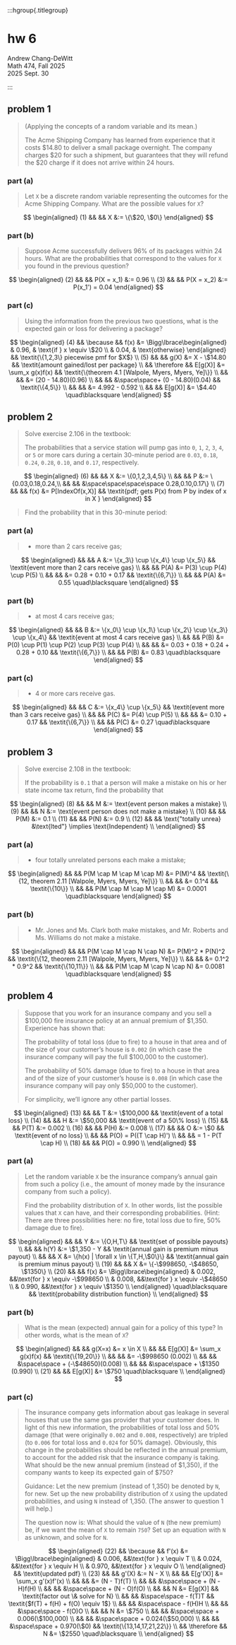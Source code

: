 :::hgroup{.titlegroup}

# hw 6

Andrew Chang-DeWitt \
Math 474, Fall 2025 \
2025 Sept. 30

:::

<section>

## problem 1

> (Applying the concepts of a random variable and its mean.)
>
> The Acme Shipping Company has learned from experience that it costs
> $14.80 to deliver a small package overnight. The company charges $20
> for such a shipment, but guarantees that they will refund the $20
> charge if it does not arrive within 24 hours.

<section>

### part (a)

> Let `X` be a discrete random variable representing the outcomes for
> the Acme Shipping Company. What are the possible values for `X`?

$$
\begin{aligned}
(1) && && X &:= \{\$20, \$0\}
\end{aligned}
$$

</section>
<section>

### part (b)

> Suppose Acme successfully delivers 96% of its packages within 24
> hours. What are the probabilities that correspond to the values for
> `X` you found in the previous question?

$$
\begin{aligned}
(2) && && P(X = x_1) &:= 0.96 \\
(3) && && P(X = x_2) &:= P(x_1') = 0.04
\end{aligned}
$$

</section>
<section>

### part (c)

> Using the information from the previous two questions, what is the
> expected gain or loss for delivering a package?

$$
\begin{aligned}
(4) && \because
       && f(x) &= \Bigg\lbrace\begin{aligned}
                    & 0.96, & \text{if } x \equiv \$20 \\
                    & 0.04, & \text{otherwise}
                  \end{aligned} &&
  \textit{\{1,2,3\} piecewise pmf for $X$} \\
(5) && &&    g(X) &= X - \$14.80 &&
  \textit{amount gained/lost per package} \\
    && \therefore
       && E[g(X)] &= \sum_x g(x)f(x) &&
  \textit{\{theorem 4.1 [Walpole, Myers, Myers, Ye]\}} \\
    && &&         &= (20 - 14.80)(0.96) \\
    && &&         &\space\space+ (0 - 14.80)(0.04) &&
  \textit{\{4,5\}} \\
    && &&         &= 4.992 - 0.592 \\
    && && E[g(X)] &= \$4.40 \quad\blacksquare
\end{aligned}
$$

</section>
</section>
<section>

## problem 2

> Solve exercise 2.106 in the textbook:
>
> The probabilities that a service station will pump gas into `0`, `1`,
> `2`, `3`, `4`, or `5` or more cars during a certain 30-minute period
> are `0.03`, `0.18`, `0.24`, `0.28`, `0.10`, and `0.17`, respectively.

$$
\begin{aligned}
(6)  && &&    X &:= \{0,1,2,3,4,5\} \\
     && &&    P &:=                     \{0.03,0.18,0.24,\\
     && &&      &\space\space\space\space 0.28,0.10,0.17\} \\
(7)  && && f(x) &= P[IndexOf(x,X)] &&
  \textit{pdf; gets P(x) from P by index of x in X }
\end{aligned}
$$

> Find the probability that in this 30-minute period:

<section>

### part (a)

> - more than 2 cars receive gas;

$$
\begin{aligned}
     && &&    A &:= \{x_3\} \cup \{x_4\} \cup \{x_5\} &&
  \textit{event more than 2 cars receive gas} \\
     && && P(A) &= P(3) \cup P(4) \cup P(5) \\
     && &&      &= 0.28 + 0.10 + 0.17 &&
  \textit{\{6,7\}} \\
     && && P(A) &= 0.55 \quad\blacksquare
\end{aligned}
$$

</section>
<section>

### part (b)

> - at most 4 cars receive gas;

$$
\begin{aligned}
     && &&    B &:= \{x_0\} \cup \{x_1\} \cup \{x_2\} \cup \{x_3\} \cup \{x_4\} &&
  \textit{event at most 4 cars receive gas} \\
     && && P(B) &= P(0) \cup P(1) \cup P(2) \cup P(3) \cup P(4) \\
     && &&      &= 0.03 + 0.18 + 0.24 + 0.28 + 0.10 &&
  \textit{\{6,7\}} \\
     && && P(B) &= 0.83 \quad\blacksquare
\end{aligned}
$$

</section>
<section>

### part (c)

> - 4 or more cars receive gas.

$$
\begin{aligned}
     && &&    C &:= \{x_4\} \cup \{x_5\} &&
  \textit{event more than 3 cars receive gas} \\
     && && P(C) &= P(4) \cup P(5) \\
     && &&      &= 0.10 + 0.17 &&
  \textit{\{6,7\}} \\
     && && P(C) &= 0.27 \quad\blacksquare
\end{aligned}
$$

</section>
</section>
<section>

## problem 3

> Solve exercise 2.108 in the textbook:
>
> If the probability is `0.1` that a person will make a mistake on his
> or her state income tax return, find the probability that

$$
\begin{aligned}
(8)  && &&    M &:= \text{event person makes a mistake} \\
(9)  && &&    N &:= \text{event person does not make a mistake} \\
(10) && && P(M) &:= 0.1 \\
(11) && && P(N) &:= 0.9 \\
(12) && && \text{"totally unrea} &\text{lted"}
           \implies \text{Independent} \\
\end{aligned}
$$

<section>

### part (a)

> - four totally unrelated persons each make a mistake;

$$
\begin{aligned}
     && && P(M \cap M \cap M \cap M) &= P(M)^4 &&
  \textit{\{12, theorem 2.11 [Walpole, Myers, Myers, Ye]\}} \\
     && &&                           &= 0.1^4 &&
  \textit{\{10\}} \\
     && && P(M \cap M \cap M \cap M) &= 0.0001 \quad\blacksquare
\end{aligned}
$$

</section>
<section>

### part (b)

> - Mr. Jones and Ms. Clark both make mistakes, and Mr. Roberts and Ms.
>   Williams do not make a mistake.

$$
\begin{aligned}
     && && P(M \cap M \cap N \cap N) &= P(M)^2 * P(N)^2 &&
  \textit{\{12, theorem 2.11 [Walpole, Myers, Myers, Ye]\}} \\
     && &&                           &= 0.1^2 * 0.9^2 &&
  \textit{\{10,11\}} \\
     && && P(M \cap M \cap N \cap N) &= 0.0081 \quad\blacksquare
\end{aligned}
$$

</section>
</section>
<section>

## problem 4

> Suppose that you work for an insurance company and you sell a
> $100,000 fire insurance policy at an annual premium of $1,350.
> Experience has shown that:
>
> The probability of total loss (due to fire) to a house in that area
> and of the size of your customer’s house is `0.002` (in which case
> the insurance company will pay the full $100,000 to the customer).
>
> The probability of 50% damage (due to fire) to a house in that area
> and of the size of your customer’s house is `0.008` (in which case
> the insurance company will pay only $50,000 to the customer).
>
> For simplicity, we’ll ignore any other partial losses.

$$
\begin{aligned}
(13) && &&    T &:= \$100,000 && \textit{event of a total loss} \\
(14) && &&    H &:= \$50,000 && \textit{event of a 50\% loss} \\
(15) && && P(T) &:= 0.002 \\
(16) && && P(H) &:= 0.008 \\
(17) && &&    O &:= \$0 && \textit{event of no loss} \\
     && && P(O) = P((T \cap H)') \\
     && &&      = 1 - P(T \cap H) \\
(18) && && P(O) = 0.990 \\
\end{aligned}
$$

<section>

### part (a)

> Let the random variable `X` be the insurance company’s annual gain
> from such a policy (i.e., the amount of money made by the insurance
> company from such a policy).
>
> Find the probability distribution of `X`. In other words, list the
> possible values that `X` can have, and their corresponding
> probabilities. (Hint: There are three possibilities here: no fire,
> total loss due to fire, 50% damage due to fire).

$$
\begin{aligned}
     && &&    Y &:= \{O,H,T\} &&
  \textit{set of possible payouts} \\
     && && h(Y) &:= \$1,350 - Y &&
  \textit{annual gain is premium minus payout} \\
     && &&    X &= \{h(x) | \forall x \in \{T,H,\$0\}\} &&
  \textit{annual gain is premium minus payout} \\
(19) && &&    X &= \{-\$998650, -\$48650, \$1350\} \\
(20) && && f(x) &= \Bigg\lbrace\begin{aligned}
                     & 0.002, &&\text{for } x \equiv -\$998650 \\
                     & 0.008, &&\text{for } x \equiv -\$48650 \\
                     & 0.990, &&\text{for } x \equiv \$1350 \\
                   \end{aligned} \quad\blacksquare &&
  \textit{probability distribution function} \\
\end{aligned}
$$

</section>
<section>

### part (b)

> What is the mean (expected) annual gain for a policy of this type? In
> other words, what is the mean of `X`?

$$
\begin{aligned}
     && && g(X=x) &= x \in X \\
     && && E[g(X)] &= \sum_x g(x)f(x) &&
  \textit{\{19,20\}} \\
     && &&      &= -\$998650 (0.002) \\
     && &&      &\space\space + (-\$48650)(0.008) \\
     && &&      &\space\space + \$1350 (0.990) \\
(21) && && E[g(X)] &= \$750 \quad\blacksquare \\
\end{aligned}
$$

</section>
<section>

### part (c)

> The insurance company gets information about gas leakage in several
> houses that use the same gas provider that your customer does. In
> light of this new information, the probabilities of total loss and
> 50% damage (that were originally `0.002` and `0.008`, respectively)
> are tripled (to `0.006` for total loss and `0.024` for 50% damage).
> Obviously, this change in the probabilities should be reflected in
> the annual premium, to account for the added risk that the insurance
> company is taking. What should be the new annual premium (instead of
> $1,350), if the company wants to keep its expected gain of $750?
>
> Guidance: Let the new premium (instead of 1,350) be denoted by `N`,
> for new. Set up the new probability distribution of `X` using the
> updated probabilities, and using `N` instead of 1,350. (The answer to
> question 1 will help.)
>
> The question now is: What should the value of
> `N` (the new premium) be, if we want the mean of `X` to remain `750`?
> Set up an equation with `N` as unknown, and solve for `N`.

$$
\begin{aligned}
(22) && \because
        && f'(x) &= \Bigg\lbrace\begin{aligned}
                     & 0.006, &&\text{for } x \equiv T \\
                     & 0.024, &&\text{for } x \equiv H \\
                     & 0.970, &&\text{for } x \equiv O \\
                   \end{aligned} &&
  \textit{updated pdf} \\
(23) && && g'(X) &:= N - X \\
     && && E[g'(X)] &= \sum_x g'(x)f'(x) \\
     && &&          &= (N - T)f(T) \\
     && &&          &\space\space + (N - H)f(H) \\
     && &&          &\space\space + (N - O)f(O) \\
     && &&        N &= E[g(X)] &&
  \textit{factor out \& solve for N} \\
     && &&          &\space\space - f(T)T &&
  \textit{$f(T) + f(H) + f(O) \equiv 1$} \\
     && &&          &\space\space - f(H)H \\
     && &&          &\space\space - f(O)O \\
     && &&        N &= \$750 \\
     && &&          &\space\space + 0.006(\$100,000) \\
     && &&          &\space\space + 0.024(\$50,000) \\
     && &&          &\space\space + 0.970(\$0) &&
  \textit{\{13,14,17,21,22\}} \\
     && \therefore
        &&        N &= \$2550 \quad\blacksquare \\
\end{aligned}
$$

</section>
</section>
